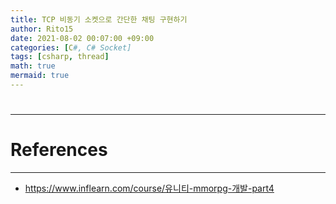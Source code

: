 ```yaml
---
title: TCP 비동기 소켓으로 간단한 채팅 구현하기
author: Rito15
date: 2021-08-02 00:07:00 +09:00
categories: [C#, C# Socket]
tags: [csharp, thread]
math: true
mermaid: true
---
```


# 
---




# References
---
- <https://www.inflearn.com/course/유니티-mmorpg-개발-part4>







